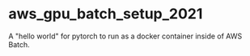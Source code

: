 # aws_gpu_batch_setup_2021
A "hello world" for pytorch to run as a docker container inside of AWS Batch.
